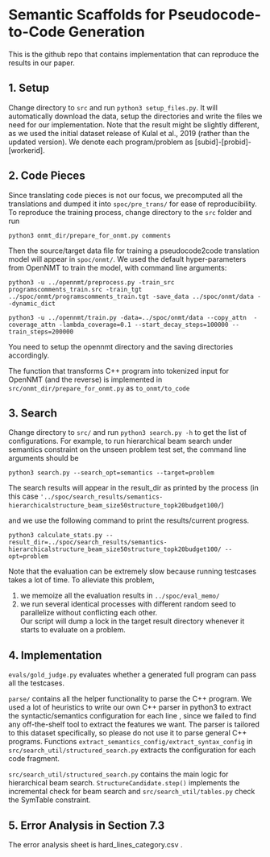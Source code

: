 # Semantic Scaffolds for Pseudocode-to-Code Generation

This is the github repo that contains implementation that can reproduce the results in our paper.

## 1. Setup
Change directory to ```src``` and run ```python3 setup_files.py```. 
It will automatically download the data, setup the directories and write the files 
we need for our implementation. Note that the result might be slightly different, as we used the initial dataset release of  Kulal et al., 2019 (rather than the updated version).
We denote each program/problem as [subid]-[probid]-[workerid].

## 2. Code Pieces
Since translating code pieces is not our focus, we precomputed all the translations and dumped it into ```spoc/pre_trans/``` for ease of reproducibility.
To reproduce the training process, change directory to the  ```src``` folder and run 

```python3 onmt_dir/prepare_for_onmt.py comments```

Then the source/target data file for training a pseudocode2code translation model will appear in ```spoc/onmt/```.
We used the default hyper-parameters from OpenNMT to train the model, with command line arguments:

```python3 -u ../opennmt/preprocess.py -train_src programscomments_train.src -train_tgt ../spoc/onmt/programscomments_train.tgt -save_data ../spoc/onmt/data --dynamic_dict```

```python3 -u ../opennmt/train.py -data=../spoc/onmt/data --copy_attn  -coverage_attn -lambda_coverage=0.1 --start_decay_steps=100000 --train_steps=200000```

You need to setup the opennmt directory and the saving directories accordingly.

The function that transforms C++ program into tokenized input for OpenNMT (and the reverse) is implemented in ```src/onmt_dir/prepare_for_onmt.py``` as ```to_onmt/to_code```

## 3. Search

Change directory to ```src/``` and run
```python3 search.py -h``` to get the list of configurations.
For example, to run hierarchical beam search under semantics constraint on the unseen problem test set, the command line arguments should be

```python3 search.py --search_opt=semantics --target=problem ```

The search results will appear in the result_dir as printed by the process (in this case ```'../spoc/search_results/semantics-hierarchicalstructure_beam_size50structure_topk20budget100/```) 

and we use the following command to print the results/current progress.

```
python3 calculate_stats.py --result_dir=../spoc/search_results/semantics-hierarchicalstructure_beam_size50structure_topk20budget100/ --opt=problem
```

Note that the evaluation can be extremely slow because running testcases takes a lot of time. 
To alleviate this problem,
1. we memoize all the evaluation results in ```../spoc/eval_memo/```
2. we run several identical processes with different random seed to parallelize without conflicting each other.  
Our script will dump a lock in the target result directory whenever it starts to evaluate on a problem.


## 4. Implementation

```evals/gold_judge.py``` evaluates whether a generated full program can pass all the testcases.

```parse/``` contains all the helper functionality to parse the C++ program. 
We used a lot of heuristics to write our own C++ parser in python3 to extract the syntactic/semantics configuration for each line
, since we failed to find any off-the-shelf tool to extract the features we want.
The parser is tailored to this dataset specifically, so please do not use it to parse general C++ programs.
Functions ```extract_semantics_config/extract_syntax_config``` in ```src/search_util/structured_search.py``` extracts the configuration for each code fragment.

```src/search_util/structured_search.py``` contains the main logic for hierarchical beam search. 
```StructureCandidate.step()``` implements the incremental check for beam search and ```src/search_util/tables.py``` check the SymTable constraint.

## 5. Error Analysis in Section 7.3

The error analysis sheet is hard_lines_category.csv .